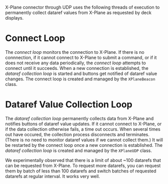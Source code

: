 X-Plane connector through UDP uses the following threads of execution to permanently collect dataref values from X-Plane as requested by deck displays.

# Connect Loop
The *connect loop* monitors the connection to X-Plane.
If there is no connnection, if it cannot connect to X-Plane to submit a command, or if it does not receive any data periodically, the *connect loop* attempts to connect until it succeeds.
When a new connection is established, the *dataref collection loop* is started and buttons get notified of dataref value changes.
The connect loop is created and managed by the `XPlaneBeacon` class.

# Dataref Value Collection Loop
The *dataref collection loop* permanently collects data from X-Plane and notifies buttons of dataref value updates.
If it cannot connect to X-Plane, or if the data collection otherwise fails, a time out occurs.
When several times out have occured, the collection process disconnects and terminates. (There is no need to monitor dataref values if we cannot collect them.) It will be restarted by the connect loop once a new connection is established.
The *dataref collection loop* is created and managed by the `XPlaneUDP` class.

We experimentally observed that there is a limit of about ~100 datarefs that can be requested from X-Plane. To request more datarefs, you can request them by batch of less than 100 datarefs and switch batches of requested datarefs at regular interval. It works very well.

